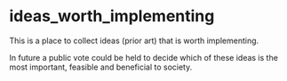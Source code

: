 # ideas_worth_implementing

This is a place to collect ideas (prior art) that is worth implementing.

In future a public vote could be held to decide which of these ideas is the most important, feasible and beneficial to society.
